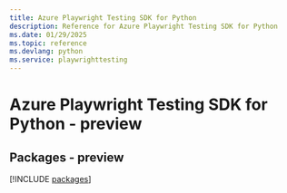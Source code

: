 ```yaml
---
title: Azure Playwright Testing SDK for Python
description: Reference for Azure Playwright Testing SDK for Python
ms.date: 01/29/2025
ms.topic: reference
ms.devlang: python
ms.service: playwrighttesting
---
```

# Azure Playwright Testing SDK for Python - preview
## Packages - preview
[!INCLUDE [packages](playwright-testing-index.md)]